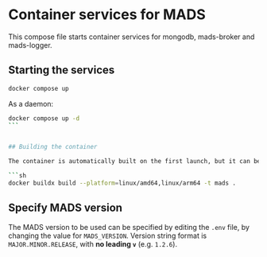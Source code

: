 # Container services for MADS

This compose file starts container services for mongodb, mads-broker and mads-logger.

## Starting the services

```sh
docker compose up
```

As a daemon:

```sh
docker compose up -d
``` 


## Building the container

The container is automatically built on the first launch, but it can be explicitly built with:

```sh
docker buildx build --platform=linux/amd64,linux/arm64 -t mads .       
```

## Specify MADS version

The MADS version to be used can be specified by editing the `.env` file, by changing the value for `MADS_VERSION`. Version string format is `MAJOR.MINOR.RELEASE`, with **no leading `v`** (e.g. `1.2.6`).